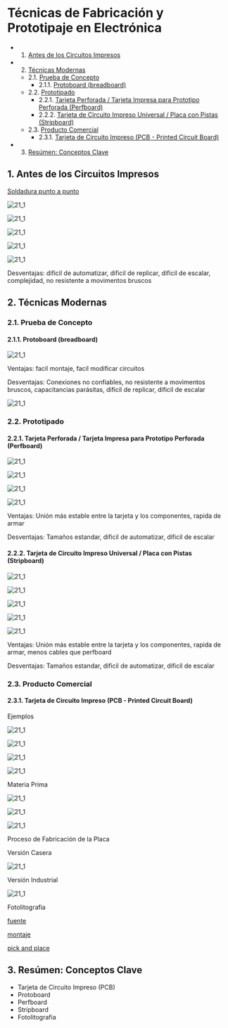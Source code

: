 # Técnicas de Fabricación y Prototipaje en Electrónica

<!-- vscode-markdown-toc -->
* 1. [Antes de los Circuitos Impresos](#AntesdelosCircuitosImpresos)
* 2. [Técnicas Modernas](#TcnicasModernas)
	* 2.1. [Prueba de Concepto](#PruebadeConcepto)
		* 2.1.1. [Protoboard (breadboard)](#Protoboardbreadboard)
	* 2.2. [Prototipado](#Prototipado)
		* 2.2.1. [Tarjeta Perforada / Tarjeta Impresa para Prototipo Perforada (Perfboard)](#TarjetaPerforadaTarjetaImpresaparaPrototipoPerforadaPerfboard)
		* 2.2.2. [Tarjeta de Circuito Impreso Universal / Placa con Pistas (Stripboard)](#TarjetadeCircuitoImpresoUniversalPlacaconPistasStripboard)
	* 2.3. [Producto Comercial](#ProductoComercial)
		* 2.3.1. [Tarjeta de Circuito Impreso (PCB - Printed Circuit Board)](#TarjetadeCircuitoImpresoPCB-PrintedCircuitBoard)
* 3. [Resúmen: Conceptos Clave](#Resmen:ConceptosClave)

<!-- vscode-markdown-toc-config
	numbering=true
	autoSave=true
	/vscode-markdown-toc-config -->
<!-- /vscode-markdown-toc -->

##  1. <a name='AntesdelosCircuitosImpresos'></a>Antes de los Circuitos Impresos

[Soldadura punto a punto](https://www.youtube.com/watch?v=rK38rpUy568&t=167s)

![21_1](../img/23_point_to_point_clean.jpg)

![21_1](../img/23_soldering_diagram.jpg)

![21_1](../img/23_soldering_small.jpg)

![21_1](../img/23_point_to_point.jpg)

![21_1](../img/23_point_to_point_messy.jpg)

Desventajas: dificil de automatizar, dificil de replicar, dificil de escalar, complejidad, no resistente a movimentos bruscos

##  2. <a name='TcnicasModernas'></a>Técnicas Modernas

###  2.1. <a name='PruebadeConcepto'></a>Prueba de Concepto

####  2.1.1. <a name='Protoboardbreadboard'></a>Protoboard (breadboard)

![21_1](../img/23_breadboard.png)

Ventajas: facil montaje, facil modificar circuitos

Desventajas: Conexiones no confiables, no resistente a movimentos bruscos, capacitancias parásitas, dificil de replicar, dificil de escalar

![21_1](../img/23_breadboard_messy.jpg)

###  2.2. <a name='Prototipado'></a>Prototipado

####  2.2.1. <a name='TarjetaPerforadaTarjetaImpresaparaPrototipoPerforadaPerfboard'></a>Tarjeta Perforada / Tarjeta Impresa para Prototipo Perforada (Perfboard)

![21_1](../img/23_perfboard.webp)

![21_1](../img/23_perfboard_1.jpg)

![21_1](../img/23_perfboard_2.jpg)

![21_1](../img/23_perfboard_3.jpg)

Ventajas: Unión más estable entre la tarjeta y los componentes, rapida de armar

Desventajas: Tamaños estandar, dificil de automatizar, dificil de escalar

####  2.2.2. <a name='TarjetadeCircuitoImpresoUniversalPlacaconPistasStripboard'></a>Tarjeta de Circuito Impreso Universal / Placa con Pistas (Stripboard)

![21_1](../img/23_stripboard.jpg)

![21_1](../img/23_stripboard_2.jpg)

![21_1](../img/23_stripboard_3.jpg)

![21_1](../img/23_stripboard_4.jpg)

![21_1](../img/23_stripboard_5.jpg)

Ventajas: Unión más estable entre la tarjeta y los componentes, rapida de armar, menos cables que perfboard

Desventajas: Tamaños estandar, dificil de automatizar, dificil de escalar

###  2.3. <a name='ProductoComercial'></a>Producto Comercial

####  2.3.1. <a name='TarjetadeCircuitoImpresoPCB-PrintedCircuitBoard'></a>Tarjeta de Circuito Impreso (PCB - Printed Circuit Board)

Ejemplos

![21_1](../img/23_pcb_1.webp)

![21_1](../img/23_pcb_2.jpg)

![21_1](../img/23_pcb_3.jpg)

![21_1](../img/23_freeform.jpg)

Materia Prima

![21_1](../img/23_pcb_raw_1.jpg)

![21_1](../img/23_pcb_raw_2.jpg)

![21_1](../img/23_fr4.jpg)

Proceso de Fabricación de la Placa

Versión Casera

![21_1](../img/23_etching.webp)

Versión Industrial

![21_1](../img/23_pcb_manufacturing.png)

Fotolitografia

[fuente](https://www.pcbway.com/pcb-service.html)

[montaje](https://www.youtube.com/watch?v=24ehoo6RX8w)

[pick and place](https://www.youtube.com/watch?v=S8qkaTsr2_o&t=32s)

##  3. <a name='Resmen:ConceptosClave'></a>Resúmen: Conceptos Clave

- Tarjeta de Circuito Impreso (PCB)
- Protoboard
- Perfboard
- Stripboard
- Fotolitografia